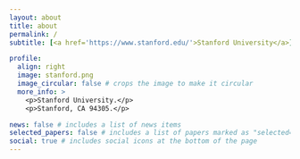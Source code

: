 ```yaml
---
layout: about
title: about
permalink: /
subtitle: [<a href='https://www.stanford.edu/'>Stanford University</a>]

profile:
  align: right
  image: stanford.png
  image_circular: false # crops the image to make it circular
  more_info: >
    <p>Stanford University.</p>
    <p>Stanford, CA 94305.</p>

news: false # includes a list of news items
selected_papers: false # includes a list of papers marked as "selected={true}"
social: true # includes social icons at the bottom of the page
---
```

